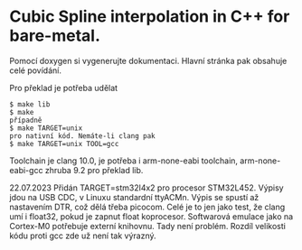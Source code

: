 # Cubic Spline interpolation in C++ for bare-metal.

Pomocí doxygen si vygenerujte dokumentaci.
Hlavní stránka pak obsahuje celé povídání.

Pro překlad je potřeba udělat
```
$ make lib
$ make
případně
$ make TARGET=unix
pro nativní kód. Nemáte-li clang pak
$ make TARGET=unix TOOL=gcc
```
Toolchain je clang 10.0, je potřeba i arm-none-eabi toolchain, arm-none-eabi-gcc zhruba 9.2
pro překlad lib.

22.07.2023 Přidán TARGET=stm32l4x2 pro procesor STM32L452. Výpisy jdou na USB CDC, v Linuxu
standardní ttyACMn. Výpis se spustí až nastavením DTR, což dělá třeba picocom. Celé je to
jen jako test, že clang umí i float32, pokud je zapnut float koprocesor. Softwarová emulace
jako na Cortex-M0 potřebuje externí knihovnu. Tady není problém. Rozdíl velikosti kódu proti
gcc zde už není tak výrazný.
